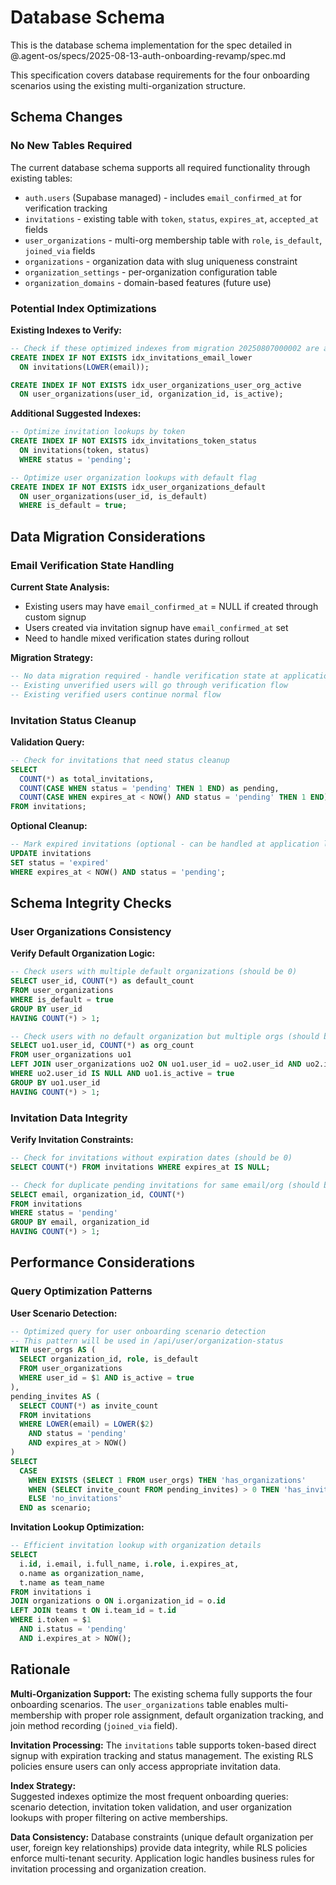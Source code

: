 # Database Schema

This is the database schema implementation for the spec detailed in @.agent-os/specs/2025-08-13-auth-onboarding-revamp/spec.md

This specification covers database requirements for the four onboarding scenarios using the existing multi-organization structure.

## Schema Changes

### No New Tables Required

The current database schema supports all required functionality through existing tables:
- `auth.users` (Supabase managed) - includes `email_confirmed_at` for verification tracking
- `invitations` - existing table with `token`, `status`, `expires_at`, `accepted_at` fields
- `user_organizations` - multi-org membership table with `role`, `is_default`, `joined_via` fields
- `organizations` - organization data with slug uniqueness constraint
- `organization_settings` - per-organization configuration table
- `organization_domains` - domain-based features (future use)

### Potential Index Optimizations

**Existing Indexes to Verify:**
```sql
-- Check if these optimized indexes from migration 20250807000002 are active:
CREATE INDEX IF NOT EXISTS idx_invitations_email_lower 
  ON invitations(LOWER(email));

CREATE INDEX IF NOT EXISTS idx_user_organizations_user_org_active 
  ON user_organizations(user_id, organization_id, is_active);
```

**Additional Suggested Indexes:**
```sql
-- Optimize invitation lookups by token
CREATE INDEX IF NOT EXISTS idx_invitations_token_status 
  ON invitations(token, status) 
  WHERE status = 'pending';

-- Optimize user organization lookups with default flag
CREATE INDEX IF NOT EXISTS idx_user_organizations_default 
  ON user_organizations(user_id, is_default) 
  WHERE is_default = true;
```

## Data Migration Considerations

### Email Verification State Handling

**Current State Analysis:**
- Existing users may have `email_confirmed_at` = NULL if created through custom signup
- Users created via invitation signup have `email_confirmed_at` set
- Need to handle mixed verification states during rollout

**Migration Strategy:**
```sql
-- No data migration required - handle verification state at application level
-- Existing unverified users will go through verification flow
-- Existing verified users continue normal flow
```

### Invitation Status Cleanup

**Validation Query:**
```sql
-- Check for invitations that need status cleanup
SELECT 
  COUNT(*) as total_invitations,
  COUNT(CASE WHEN status = 'pending' THEN 1 END) as pending,
  COUNT(CASE WHEN expires_at < NOW() AND status = 'pending' THEN 1 END) as expired_pending
FROM invitations;
```

**Optional Cleanup:**
```sql
-- Mark expired invitations (optional - can be handled at application level)
UPDATE invitations 
SET status = 'expired' 
WHERE expires_at < NOW() AND status = 'pending';
```

## Schema Integrity Checks

### User Organizations Consistency

**Verify Default Organization Logic:**
```sql
-- Check users with multiple default organizations (should be 0)
SELECT user_id, COUNT(*) as default_count
FROM user_organizations 
WHERE is_default = true 
GROUP BY user_id 
HAVING COUNT(*) > 1;

-- Check users with no default organization but multiple orgs (should be 0)  
SELECT uo1.user_id, COUNT(*) as org_count
FROM user_organizations uo1
LEFT JOIN user_organizations uo2 ON uo1.user_id = uo2.user_id AND uo2.is_default = true
WHERE uo2.user_id IS NULL AND uo1.is_active = true
GROUP BY uo1.user_id
HAVING COUNT(*) > 1;
```

### Invitation Data Integrity

**Verify Invitation Constraints:**
```sql
-- Check for invitations without expiration dates (should be 0)
SELECT COUNT(*) FROM invitations WHERE expires_at IS NULL;

-- Check for duplicate pending invitations for same email/org (should be 0)
SELECT email, organization_id, COUNT(*)
FROM invitations 
WHERE status = 'pending'
GROUP BY email, organization_id 
HAVING COUNT(*) > 1;
```

## Performance Considerations

### Query Optimization Patterns

**User Scenario Detection:**
```sql
-- Optimized query for user onboarding scenario detection
-- This pattern will be used in /api/user/organization-status
WITH user_orgs AS (
  SELECT organization_id, role, is_default
  FROM user_organizations 
  WHERE user_id = $1 AND is_active = true
),
pending_invites AS (
  SELECT COUNT(*) as invite_count
  FROM invitations 
  WHERE LOWER(email) = LOWER($2) 
    AND status = 'pending' 
    AND expires_at > NOW()
)
SELECT 
  CASE 
    WHEN EXISTS (SELECT 1 FROM user_orgs) THEN 'has_organizations'
    WHEN (SELECT invite_count FROM pending_invites) > 0 THEN 'has_invitations'  
    ELSE 'no_invitations'
  END as scenario;
```

**Invitation Lookup Optimization:**
```sql  
-- Efficient invitation lookup with organization details
SELECT 
  i.id, i.email, i.full_name, i.role, i.expires_at,
  o.name as organization_name,
  t.name as team_name
FROM invitations i
JOIN organizations o ON i.organization_id = o.id
LEFT JOIN teams t ON i.team_id = t.id
WHERE i.token = $1 
  AND i.status = 'pending' 
  AND i.expires_at > NOW();
```

## Rationale

**Multi-Organization Support:**
The existing schema fully supports the four onboarding scenarios. The `user_organizations` table enables multi-membership with proper role assignment, default organization tracking, and join method recording (`joined_via` field).

**Invitation Processing:**
The `invitations` table supports token-based direct signup with expiration tracking and status management. The existing RLS policies ensure users can only access appropriate invitation data.

**Index Strategy:**  
Suggested indexes optimize the most frequent onboarding queries: scenario detection, invitation token validation, and user organization lookups with proper filtering on active memberships.

**Data Consistency:**
Database constraints (unique default organization per user, foreign key relationships) provide data integrity, while RLS policies enforce multi-tenant security. Application logic handles business rules for invitation processing and organization creation.